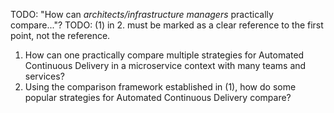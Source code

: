TODO: "How can _architects/infrastructure managers_ practically compare..."?
TODO: (1) in 2. must be marked as a clear reference to the first point, not the reference.

1. How can one practically compare multiple strategies for Automated Continuous Delivery in a microservice context with many teams and services?
2. Using the comparison framework established in (1), how do some popular strategies for Automated Continuous Delivery compare?

